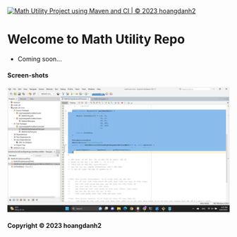 [![Math Utility Project using Maven and CI | © 2023 hoangdanh2](https://github.com/hoangdanh2/math-util-mvn/actions/workflows/math-util-ci.yml/badge.svg)](https://github.com/hoangdanh2/math-util-mvn/actions/workflows/math-util-ci.yml)

# Welcome to Math Utility Repo

* Coming soon...

#### Screen-shots
![DDT Source with JUnit](https://github.com/hoangdanh2/math-util-mvn/blob/main/screenshots/DDT%20Source%20with%20JUnit.png)





#### Copyright &#169; 2023 hoangdanh2

